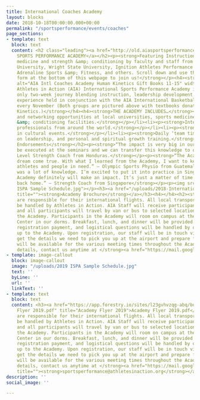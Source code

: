 ```yaml
---
title: International Coaches Academy
layout: blocks
date: 2018-10-18T00:00:00.000+00:00
permalink: "/sportsperformance/events/coaches"
page_sections:
- template: text
  block: text
  content: <h2 class="leading"><a href="http://old.aiasportsperformance.org/get-involved/international-sports-performance-academy/">INTERNATIONAL
    SPORTS PERFORMANCE ACADEMY</a></h2><p><strong>Featuring Instruction on sports
    medicine and strength &amp; conditioning by faculty and staff from Cedarville
    University, Wright State University, Ignition Athletes Performance Group, SportsNutrition2Go,
    Adrenaline Sports &amp; Fitness, and others. Scroll down and use the registration
    form at the bottom of this webpage to join us!</strong></p><h4><strong><img src="http://aiasportsperformance.org/wp-content/uploads/2015/12/AIA-Intl-Coaches-Academy-Human-Kinetics-Gift-Books-11-15-1024x460.jpg"
    alt="AIA Intl Coaches Academy Human Kinetics Gift Books 11-15" width="628" height="282"></strong></h4><h4></h4><h2><strong>About</strong></h2><h4><strong>The
    Athletes in Action (AIA) International Sports Performance Academy is an invite
    only two-week journey blending instruction, leadership development and cultural
    experience held in conjunction with the AIA International Basketball Coaches Academy
    every November (Both groups are pictured above with textbooks donated by Human
    Kinetics.)</strong></h4><h4><strong>THE ACADEMY INCLUDES…</strong></h4><ul><li><p><strong>Instruction
    and networking opportunities at local universities, sports medicine and strength
    &amp; conditioning facilities.</strong></p></li><li><p><strong>Interaction with
    professionals from around the world.</strong></p></li><li><p><strong>Participation
    in cultural events.</strong></p></li><li><p><strong>Daily ‘team times’ focused
    on leadership, and personal and spiritual growth training.</strong></p><p></p></li></ul><h2><strong>Academy
    Endorsements</strong></h2><p><strong>“The impact is very big in our work. It will
    be executed at the seminars and we can transfer this knowledge to others.” – National
    Level Strength Coach from Honduras.</strong></p><p><strong>“The Academy was a
    dream come true. With what I learned from the Academy, I want to keep helping
    athletes and people in need.” – Olympic Sports Physio from Guatemala</strong></p><p><strong>“This
    was a lot of knowledge. I’m excited to put it into practice in Singapore. The
    Academy definitely will make an impact. It’s just a matter of time and opportunities
    back home.” – Strength Coach from Singapore</strong></p><p><img src="/uploads/2019
    ISPA Sample Schedule.jpg"></p><h3><a href="/uploads/2018-International-Academy-Flyer.2.pdf"
    title=""><strong>Academy Brochure</strong></a></h3><h4></h4><h2><strong>Logistics</strong></h2><p><strong>Participants
    are responsible for their international flights. All local transportation will
    be handled by Athletes in Action. AIA Staff will receive participants at the airport,
    and all participants will travel by van or bus to selected locations throughout
    the Academy. Participants in the Academy will room on campus at the AIA Retreat
    Center in our dorms. Breakfast, lunch, and dinner will be provided. All transportation,
    registration payment, and logistical questions will be handled by our staff leading
    up to the Academy. Upon registration, our staff will be in touch via email to
    get the details we need to pick you up at the airport and prepare for your arrival.</strong></p><p><strong>Translators
    will be available for the various meeting times throughout the Academy. For more
    details, contact us anytime at </strong><a href="https://mail.google.com/mail/?view=cm&amp;fs=1&amp;tf=1&amp;to=sportsperformance@athletesinaction.org"><strong>sportsperformance@athletesinaction.org</strong></a></p><p></p><p></p>
- template: image-callout
  block: image-callout
  image: "/uploads/2019 ISPA Sample Schedule.jpg"
  text: ''
  byLine: ''
  url: ''
  linkText: ''
- template: text
  block: text
  content: <h3><a href="https://app.forestry.io/sites/l23gvhvzqg-abq/body-media//uploads/Academy
    Flyer 2019.pdf" title="Academy Flyer 2019">Academy Flyer 2019.pdf</a></h3><h4></h4><h2><strong>Logistics</strong></h2><p><strong>Participants
    are responsible for their international flights. All local transportation will
    be handled by Athletes in Action. AIA Staff will receive participants at the airport,
    and all participants will travel by van or bus to selected locations throughout
    the Academy. Participants in the Academy will room on campus at the AIA Retreat
    Center in our dorms. Breakfast, lunch, and dinner will be provided. All transportation,
    registration payment, and logistical questions will be handled by our staff leading
    up to the Academy. Upon registration, our staff will be in touch via email to
    get the details we need to pick you up at the airport and prepare for your arrival.</strong></p><p><strong>Translators
    will be available for the various meeting times throughout the Academy. For more
    details, contact us anytime at </strong><a href="https://mail.google.com/mail/?view=cm&amp;fs=1&amp;tf=1&amp;to=sportsperformance@athletesinaction.org"
    title=""><strong>sportsperformance@athletesinaction.org</strong></a></p>
description: ''
social_image: ''

---
```

